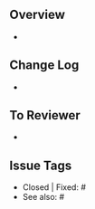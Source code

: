 ## Overview
-

## Change Log
-

## To Reviewer
-

## Issue Tags
- Closed | Fixed: #
- See also: #


